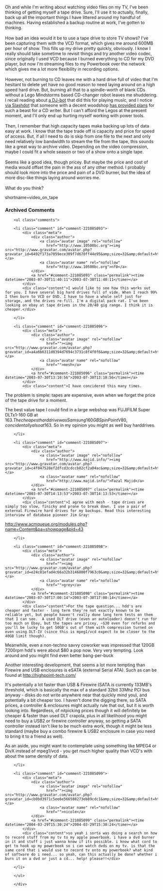 Oh and while I'm writing about watching video files on my TV, I've
been thinking of getting myself a tape drive.  Sure, I'll use it to
actually, finally, back up all the important things I have littered
around my handful of machines.  Having established a backup routine
at work, I've gotten to thinking.
<br /><br />
How bad an idea would it be to use a tape drive to store TV shows?
I've been capturing them with the VCD format, which gives me around
600MB per hour of show.  This fills up my drive pretty quickly,
obviously.  I know I really should take sometime to revisit things and
try another video codec, since originally I used VCD because I burned
everything to CD for my DVD player, but now I'm streaming files to my
Powerbook over the network which gives me a lot more flexibility in
recording options.
<br /><br />
However, not burning to CD leaves me with a hard drive full of video
that I'm hesitant to delete yet have no good reason to need laying around on a
high speed hard drive.  But, burning all that to a spindle-worth
of blank CDs without a Lego Mindstorms based CD-changer robot leaves
me shuddering.  I recall reading about <a href="http://www.djzone.net/pg/0101/tf01001.shtml" target="_top">a DJ-bot</a>
that did this for playing music, and I notice <a href="http://ask.slashdot.org/articles/03/07/22/122253.shtml?tid=137&amp;tid=198" target="_top">via Slashdot</a> that someone with a
decent woodshop <a href="http://www.sentex.net/~mwandel/tech/changer.html" target="_top">has provided plans</a>
for such a beast for a CD writer.  But I can't afford the Legos at
the present moment, and I'll only end up hurting myself working with
power tools.
<br /><br />
Then, I remember that high capacity tapes make backing up lots of data
easy at work.  I know that the tape trade off is capacity and price
for speed of access.  But, if all I need to do is skip from one file
to the next and only need relatively low bandwidth to stream the file
from the tape, this sounds like a great way to archive video.
Depending on the video compression, maybe I could fit a whole season
or two of a show onto a single tape.
<br /><br />
Seems like a good idea, though pricey.  But maybe the price and cost
of media would offset the pain in the ass of any other method.  I probably
should look more into the price and pain of a DVD burner, but the idea
of more disc-like things laying around worries me.
<br /><br />
What do you think?
<!--more-->
shortname=video_on_tape

<div id="comments" class="comments archived-comments">
            <h3>Archived Comments</h3>
            
        <ul class="comments">
            
        <li class="comment" id="comment-221085093">
            <div class="meta">
                <div class="author">
                    <a class="avatar image" rel="nofollow" 
                       href="http://www.10500bc.org"><img src="http://www.gravatar.com/avatar.php?gravatar_id=6492f173a7059ece309f7d670ff44e95&amp;size=32&amp;default=http://mediacdn.disqus.com/1320279820/images/noavatar32.png"/></a>
                    <a class="avatar name" rel="nofollow" 
                       href="http://www.10500bc.org">nf0</a>
                </div>
                <a href="#comment-221085093" class="permalink"><time datetime="2003-07-30T11:40:11">2003-07-30T11:40:11</time></a>
            </div>
            <div class="content">I would like to see how this works out for you. I have several big hard drives full of vide. When I reach 99% I then burn to VCD or DVD. I have to have a whole self just for storage, and the drives re-fill. I'm a digital pack rat. I've been looking on ebay at tape drives in the 20/40 gig range. I think it is cheaper.</div>
            
        </li>
    
        <li class="comment" id="comment-221085096">
            <div class="meta">
                <div class="author">
                    <a class="avatar image" rel="nofollow" 
                       href=""><img src="http://www.gravatar.com/avatar.php?gravatar_id=a4a6b6311d0394d7694c3731c8f4f0f6&amp;size=32&amp;default=http://mediacdn.disqus.com/1320279820/images/noavatar32.png"/></a>
                    <a class="avatar name" rel="nofollow" 
                       href="">mesh</a>
                </div>
                <a href="#comment-221085096" class="permalink"><time datetime="2003-07-30T13:10:56">2003-07-30T13:10:56</time></a>
            </div>
            <div class="content">I have concidered this many times.
The problem is simple: tapes are expensive, even when we forget the price of the tape drive for a moment.

The best value tape I could find in a large webshop was FUJIFILM Super DLTx1-160 GB at 163$.
The cheapest harddrive was Samsung 160GB SpinPoint V80, concidentally also at 163$.
So in my opinion you might as well buy harddrives.</div>
            
        </li>
    
        <li class="comment" id="comment-221085097">
            <div class="meta">
                <div class="author">
                    <a class="avatar image" rel="nofollow" 
                       href="http://www.majid.info/"><img src="http://www.gravatar.com/avatar.php?gravatar_id=c4f047528ef2dfcd3cdccb82cf2a04ac&amp;size=32&amp;default=http://mediacdn.disqus.com/1320279820/images/noavatar32.png"/></a>
                    <a class="avatar name" rel="nofollow" 
                       href="http://www.majid.info/">Fazal Majid</a>
                </div>
                <a href="#comment-221085097" class="permalink"><time datetime="2003-07-30T14:13:53">2003-07-30T14:13:53</time></a>
            </div>
            <div class="content">I agree with mesh - tape drives are simply too slow, finicky and prone to break down. I use a pair of external Firewire hard drives for my backups. Read this interesting interview of database pioneer Jim Gray:

http://www.acmqueue.org/modules.php?name=Content&pa=showpage&pid=43</div>
            
        </li>
    
        <li class="comment" id="comment-221085098">
            <div class="meta">
                <div class="author">
                    <a class="avatar image" rel="nofollow" 
                       href=""><img src="http://www.gravatar.com/avatar.php?gravatar_id=e24c81efad4c66a32b3146800f7963c0&amp;size=32&amp;default=http://mediacdn.disqus.com/1320279820/images/noavatar32.png"/></a>
                    <a class="avatar name" rel="nofollow" 
                       href="">grey</a>
                </div>
                <a href="#comment-221085098" class="permalink"><time datetime="2003-07-30T17:00:14">2003-07-30T17:00:14</time></a>
            </div>
            <div class="content">For the tape question... hdd's are cheaper and faster - long term they're not exactly known to be reliable yet, but people haven't really done long term tests on them that I can see.  A used DLT drive (even an autoloader) doesn't run for too much on Ebay, but the tapes are pricey, ~$30 even for refurbs and you'll be lucky to get 50GB's out of them with compression turned on even using DLT-IV (since this is mpeg1/vcd expect to be closer to the 40GB limit though).

Meanwhile, even a non-techno savvy coworker was impressed that 120GB 7200rpm hdd's were about $80 a pop now.  Very very tempting.  Look around and you might find even better bang-per-buck

Another interesting development, that seems a lot more tempting than Firewire and USB enclosures is eSATA (external Serial ATA).  Such as can be found at http://highpoint-tech.com/

It's potentially a lot faster than USB & Firewire (SATA is currently 133MB's threshold, which is basically the max of a standard 32bit 33Mhz PCI bus anyway - disks do not write anywhere near that quickly mind you), and potentially a bit cheaper too.  I haven't done the digging there, so SATA prices, a controller & enclosures might actually rule that out, but it is worth looking into.  Regardless, of nitpicking prices though it will definitely be cheaper & faster than used DLT crapola, plus in all likelihood you might need to buy a USB2 or firewire controller anyway, so getting a SATA controller instead isn't like to be much extra work, though it might be less standard (maybe buy a combo firewire & USB2 enclosure in case you need to bring it to a friend as well).

As an aside, you might want to contemplate using something like MPEG4 or DivX instead of mpeg1/vcd - you get much higher quality than VCD's with about the same density of data.</div>
            
        </li>
    
        <li class="comment" id="comment-221085099">
            <div class="meta">
                <div class="author">
                    <a class="avatar image" rel="nofollow" 
                       href=""><img src="http://www.gravatar.com/avatar.php?gravatar_id=cb0bd3971c5ee6e566588273eb89cdc1&amp;size=32&amp;default=http://mediacdn.disqus.com/1320279820/images/noavatar32.png"/></a>
                    <a class="avatar name" rel="nofollow" 
                       href="">nicole</a>
                </div>
                <a href="#comment-221085099" class="permalink"><time datetime="2004-03-29T15:30:24">2004-03-29T15:30:24</time></a>
            </div>
            <div class="content">so yeah i sorta was doing a search on how to record stuff from my tv to my apple powerbook. i have a dvd burner in it and stuff i just wanna know if its possible. i know what cord to get to hook up my powerbook so i can watch dvds on my tv. is that the same cord that i would use to record tv onto my powerbook? what kind of software do i need... so yeah, can this actually be done? whether i burn it on a dvd or just a cd... help! please!!</div>
            
        </li>
    
        </ul>
    
        </div>
    